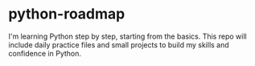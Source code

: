 # python-roadmap
I'm learning Python step by step, starting from the basics. This repo will include daily practice files and small projects to build my skills and confidence in Python.
